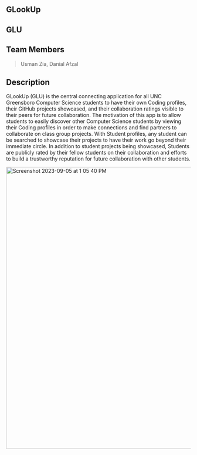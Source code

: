 ## GLookUp

 ## GLU

## Team Members

> Usman Zia,
> Danial Afzal



## Description

GLookUp (GLU) is the central connecting application for all UNC Greensboro Computer Science students to have their own Coding profiles, their GitHub projects showcased, and their collaboration ratings visible to their peers for future collaboration. The motivation of this app is to allow students to easily discover other Computer Science students by viewing their Coding profiles in order to make connections and find partners to collaborate on class group projects. With Student profiles, any student can be searched to showcase their projects to have their work go beyond their immediate circle. In addition to student projects being showcased, Students are publicly rated by their fellow students on their collaboration and efforts to build a trustworthy reputation for future collaboration with other students.  


<img width="767" alt="Screenshot 2023-09-05 at 1 05 40 PM" src="https://github.com/usman-z/GLookUp/assets/107960513/99f2c3ea-00c6-46e5-a2f9-e1429c5b889b">

